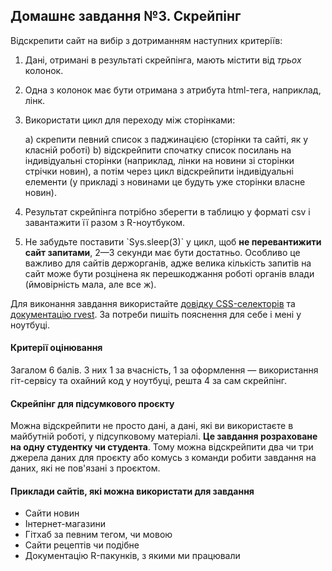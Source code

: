 Домашнє завдання №3. Скрейпінг
------------------------------

Відскрепити сайт на вибір з дотриманням наступних критеріїв:

1.  Дані, отримані в результаті скрейпінга, мають містити від *трьох*
    колонок.
2.  Одна з колонок має бути отримана з атрибута html-тега, наприклад,
    лінк.
3.  Використати цикл для переходу між сторінками:

    a)  скрепити певний список з паджинацією (сторінки та сайті, як у
        класній роботі)
    b)  відскрейпити спочатку список посилань на індивідуальні сторінки
        (наприклад, лінки на новини зі сторінки стрічки новин), а потім
        через цикл відскрейпити індивідуальні елементи (у прикладі з
        новинами це будуть уже сторінки власне новин).

4.  Результат скрейпінга потрібно зберегти в таблицю у форматі csv і
    завантажити її разом з R-ноутбуком.
5.  Не забудьте поставити \`Sys.sleep(3)\` у цикл, щоб **не
    перевантижити сайт запитами**, 2—3 секунди має бути достатньо.
    Особливо це важливо для сайтів держорганів, адже велика кількість
    запитів на сайт може бути розцінена як перешкоджання роботі органів
    влади (ймовірність мала, але все ж).

Для виконання завдання використайте [довідку
CSS-селекторів](https://www.w3schools.com/cssref/css_selectors.asp) та
[документацію rvest](https://rvest.tidyverse.org/). За потреби пишіть
пояснення для себе і мені у ноутбуці.

#### Критерії оцінювання

Загалом 6 балів. З них 1 за вчасність, 1 за оформлення — використання
гіт-сервісу та охайний код у ноутбуці, решта 4 за сам скрейпінг.

#### Скрейпінг для підсумкового проєкту

Можна відскрейпити не просто дані, а дані, які ви використаєте в
майбутній роботі, у підсупковому матеріалі. **Це завдання розраховане на
одну студентку чи студента**. Тому можна відскрейпити два чи три джерела
даних для проєкту або комусь з команди робити завдання на даних, які не
пов'язані з проєктом.

#### Приклади сайтів, які можна використати для завдання

* Сайти новин
* Інтернет-магазини
* Гітхаб за певним тегом, чи мовою
* Сайти рецептів чи подібне
* Документацію R-пакунків, з якими ми працювали

